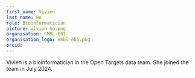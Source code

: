 ```yaml
---
first_name: Vivien
last_name: Ho
role: Bioinformatician
picture: vivien_ho.png
organisation: EMBL-EBI
organisation_logo: embl-ebi.png
orcid: 
---
```

Vivien is a bioinformatician in the Open Targets data team. She joined the team in July 2024.
